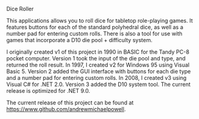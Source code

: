 Dice Roller  

This applications allows you to roll dice for tabletop role-playing games.  It features buttons for each of the standard polyhedral dice, as well as a number pad for entering custom rolls.  There is also a tool for use with games that incorporate a D10 die pool + difficulty system.  

I originally created v1 of this project in 1990 in BASIC for the Tandy PC-8 pocket computer. Version 1 took the input of the die pool and type, and returned the roll result.  In 1997, I created v2 for Windows 95 using Visual Basic 5.  Version 2 added the GUI interface with buttons for each die type and a number pad for entering custom rolls.  In 2008, I created v3 using Visual C# for .NET 2.0.  Version 3 added the D10 system tool.  The current release is optimized for .NET 9.0.  

The current release of this project can be found at https://www.github.com/andrewmichaelpowell.
